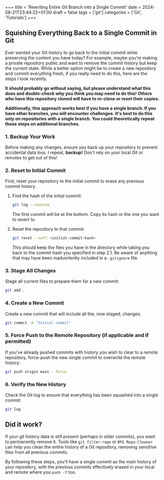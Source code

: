 +++
title = 'Rewriting Entire Git Branch into a Single Commit'
date = 2024-08-21T23:44:22+01:00
draft = false
tags = ['git']
categories = ['Git', 'Tutorials']
+++

## Squishing Everything Back to a Single Commit in Git

Ever wanted your Git history to go back to the initial commit while preserving the content you have today? For example, maybe you're making a private repository public and want to remove the commit history but keep the current state. While a better option might be to create a new repository and commit everything fresh, if you really need to do this, here are the steps I took recently.

__It should probably go without saying, but please understand what this does and double-check why you think you may need to do this! Others who have this repository cloned will have to re-clone or reset their copies.__

__Additionally, this approach works best if you have a single branch. If you have other branches, you will encounter challenges. It's best to do this only on repositories with a single branch. You could theoretically repeat these steps on additional branches.__

### 1. **Backup Your Work**
Before making any changes, ensure you back up your repository to prevent accidental data loss. I repeat, __backup!__ Don't rely on your local Git or remotes to get out of this!

### 2. **Reset to Initial Commit**
First, reset your repository to the initial commit to erase any previous commit history.

1. Find the hash of the initial commit:
    ```bash
    git log --reverse
    ```
    The first commit will be at the bottom. Copy its hash or the one you want to revert to.

2. Reset the repository to that commit:
    ```bash
    git reset --soft <initial-commit-hash>
    ```
    This should keep the files you have in the directory while taking you back to the commit hash you specified in step 2.1. Be aware of anything that may have been inadvertently included in a `.gitignore` file.

### 3. **Stage All Changes**
Stage all current files to prepare them for a new commit:

```bash
git add .

```

### 4. **Create a New Commit**
Create a new commit that will include all the, now staged, changes:

```bash
git commit -m "Initial commit"
```

### 5. **Force Push to the Remote Repository (if applicable and if permitted)**
If you've already pushed commits with history you wish to clear to a remote repository, force-push the new single commit to overwrite the remote history:

```bash
git push origin main --force
```

### 6. **Verify the New History**
Check the Git log to ensure that everything has been squashed into a single commit:

```bash
git log
```

## Did it work?

If your git history data is still present (perhaps in older commits), you want to permanently remove it. Tools like `git filter-repo` or `BFG Repo-Cleaner` can help you clean the entire history of a Git repository, removing sensitive files from all previous commits.

By following these steps, you'll have a single commit as the main history of your repository, with the previous commits effectively erased in your local and remote where you `push -f` too.


